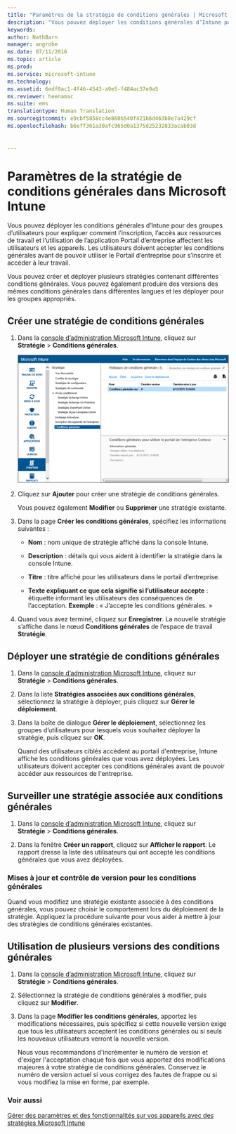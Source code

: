 ```yaml
---
title: "Paramètres de la stratégie de conditions générales | Microsoft Intune"
description: "Vous pouvez déployer les conditions générales d’Intune pour des groupes d’utilisateurs pour expliquer comment l’inscription, l’accès aux ressources de travail et l’utilisation de l’application Portail d’entreprise affectent les utilisateurs et les appareils."
keywords: 
author: NathBarn
manager: angrobe
ms.date: 07/11/2016
ms.topic: article
ms.prod: 
ms.service: microsoft-intune
ms.technology: 
ms.assetid: 6edf0ac1-4f46-4543-a9e5-f484ac37e9a5
ms.reviewer: heenamac
ms.suite: ems
translationtype: Human Translation
ms.sourcegitcommit: e9cbf5858cc4e860b540f421b6d463b8e7a429cf
ms.openlocfilehash: b6eff361a30afc965d0a1375d25232833acab03d


---
```


# Paramètres de la stratégie de conditions générales dans Microsoft Intune
Vous pouvez déployer les conditions générales d’Intune pour des groupes d’utilisateurs pour expliquer comment l’inscription, l’accès aux ressources de travail et l’utilisation de l’application Portail d’entreprise affectent les utilisateurs et les appareils. Les utilisateurs doivent accepter les conditions générales avant de pouvoir utiliser le Portail d’entreprise pour s’inscrire et accéder à leur travail.

Vous pouvez créer et déployer plusieurs stratégies contenant différentes conditions générales. Vous pouvez également produire des versions des mêmes conditions générales dans différentes langues et les déployer pour les groupes appropriés.

## Créer une stratégie de conditions générales

1.  Dans la [console d’administration Microsoft Intune](http://manage.microsoft.com), cliquez sur **Stratégie** &gt; **Conditions générales**.

    ![Capture d’écran de la stratégie de conditions générales](./media/pol-sa-terms-conditions.png)

2.  Cliquez sur **Ajouter** pour créer une stratégie de conditions générales.

    Vous pouvez également **Modifier** ou **Supprimer** une stratégie existante.

3.  Dans la page **Créer les conditions générales**, spécifiez les informations suivantes :

    -   **Nom** : nom unique de stratégie affiché dans la console Intune.

    -   **Description** : détails qui vous aident à identifier la stratégie dans la console Intune.

    -   **Titre** : titre affiché pour les utilisateurs dans le portail d’entreprise.

    -   **Texte expliquant ce que cela signifie si l’utilisateur accepte** : étiquette informant les utilisateurs des conséquences de l’acceptation. **Exemple** : « J’accepte les conditions générales. »

4.  Quand vous avez terminé, cliquez sur **Enregistrer**. La nouvelle stratégie s’affiche dans le nœud **Conditions générales** de l’espace de travail **Stratégie**.

## Déployer une stratégie de conditions générales

1.  Dans la [console d’administration Microsoft Intune](http://manage.microsoft.com), cliquez sur **Stratégie** &gt; **Conditions générales**.

2.  Dans la liste **Stratégies associées aux conditions générales**, sélectionnez la stratégie à déployer, puis cliquez sur **Gérer le déploiement**.

3.  Dans la boîte de dialogue **Gérer le déploiement**, sélectionnez les groupes d’utilisateurs pour lesquels vous souhaitez déployer la stratégie, puis cliquez sur **OK**.

    Quand des utilisateurs ciblés accèdent au portail d'entreprise, Intune affiche les conditions générales que vous avez déployées. Les utilisateurs doivent accepter ces conditions générales avant de pouvoir accéder aux ressources de l'entreprise.

## Surveiller une stratégie associée aux conditions générales

1.  Dans la [console d’administration Microsoft Intune](http://manage.microsoft.com), cliquez sur **Stratégie** &gt; **Conditions générales**.

2.  Dans la fenêtre **Créer un rapport**, cliquez sur **Afficher le rapport**. Le rapport dresse la liste des utilisateurs qui ont accepté les conditions générales que vous avez déployées.

### Mises à jour et contrôle de version pour les conditions générales
Quand vous modifiez une stratégie existante associée à des conditions générales, vous pouvez choisir le comportement lors du déploiement de la stratégie. Appliquez la procédure suivante pour vous aider à mettre à jour des stratégies de conditions générales existantes.

## Utilisation de plusieurs versions des conditions générales

1.  Dans la [console d’administration Microsoft Intune](http://manage.microsoft.com), cliquez sur **Stratégie** &gt; **Conditions générales**.

2.  Sélectionnez la stratégie de conditions générales à modifier, puis cliquez sur **Modifier**.

3.  Dans la page **Modifier les conditions générales**, apportez les modifications nécessaires, puis spécifiez si cette nouvelle version exige que tous les utilisateurs acceptent les conditions générales ou si seuls les nouveaux utilisateurs verront la nouvelle version.

    Nous vous recommandons d'incrémenter le numéro de version et d'exiger l'acceptation chaque fois que vous apportez des modifications majeures à votre stratégie de conditions générales. Conservez le numéro de version actuel si vous corrigez des fautes de frappe ou si vous modifiez la mise en forme, par exemple.

### Voir aussi
[Gérer des paramètres et des fonctionnalités sur vos appareils avec des stratégies Microsoft Intune](manage-settings-and-features-on-your-devices-with-microsoft-intune-policies.md)



<!--HONumber=Jul16_HO4-->


